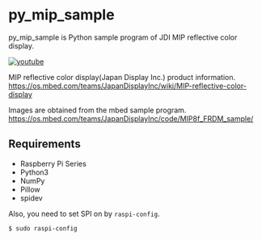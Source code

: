 py_mip_sample
===========

py_mip_sample is Python sample program of JDI MIP reflective color display.

[![youtube](http://img.youtube.com/vi/c4KMGHixH8Y/0.jpg)](http://www.youtube.com/watch?v=c4KMGHixH8Y)

MIP reflective color display(Japan Display Inc.) product information.
https://os.mbed.com/teams/JapanDisplayInc/wiki/MIP-reflective-color-display

Images are obtained from the mbed sample program.
https://os.mbed.com/teams/JapanDisplayInc/code/MIP8f_FRDM_sample/

Requirements
------------

- Raspberry Pi Series
- Python3
- NumPy
- Pillow
- spidev

Also, you need to set SPI on by ``raspi-config``.

    $ sudo raspi-config


